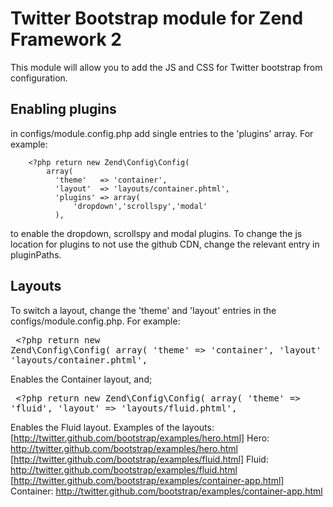 Twitter Bootstrap module for Zend Framework 2
=============================================

This module will allow you to add the JS and CSS for Twitter bootstrap from configuration.

Enabling plugins
----------------
in configs/module.config.php add single entries to the 'plugins' array. For example:
    
        <?php return new Zend\Config\Config(
            array(
              'theme'   => 'container',
              'layout'  => 'layouts/container.phtml',
              'plugins' => array(
                  'dropdown','scrollspy','modal'
              ),
    
to enable the dropdown, scrollspy and modal plugins.
To change the js location for plugins to not use the github CDN, change the relevant entry in pluginPaths.

Layouts
-------
To switch a layout, change the 'theme' and 'layout' entries in the configs/module.config.php.
For example:
    <pre>
        <?php return new Zend\Config\Config(
            array(
                    'theme'   => 'container',
                    'layout'  => 'layouts/container.phtml',
    </pre>
Enables the Container layout, and;
    <pre>
    <?php return new Zend\Config\Config(
        array(
                'theme'   => 'fluid',
                'layout'  => 'layouts/fluid.phtml',
    </pre>
Enables the Fluid layout.
Examples of the layouts:
  [http://twitter.github.com/bootstrap/examples/hero.html] Hero: http://twitter.github.com/bootstrap/examples/hero.html
  [http://twitter.github.com/bootstrap/examples/fluid.html] Fluid: http://twitter.github.com/bootstrap/examples/fluid.html
  [http://twitter.github.com/bootstrap/examples/container-app.html] Container: http://twitter.github.com/bootstrap/examples/container-app.html
                   
